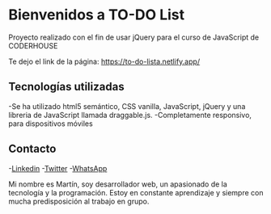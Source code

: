 # Bienvenidos a TO-DO List

Proyecto realizado con el fin de usar jQuery para el curso de JavaScript de CODERHOUSE

Te dejo el link de la página: https://to-do-lista.netlify.app/

## Tecnologías utilizadas
-Se ha utilizado html5 semántico, CSS vanilla, JavaScript, jQuery y una libreria de JavaScript llamada draggable.js.
-Completamente responsivo, para dispositivos móviles

## Contacto
-[Linkedin](https://www.linkedin.com/in/enzo-martin-zotti/ "Linkedin")
-[Twitter](https://twitter.com/tinchoz8426 "Twitter")
-[WhatsApp](https://wa.link/pj26mm "WhatsApp")

Mi nombre es Martín, soy desarrollador web, un apasionado de la tecnología y la programación. Estoy en constante aprendizaje y siempre con mucha predisposición al trabajo en grupo.
